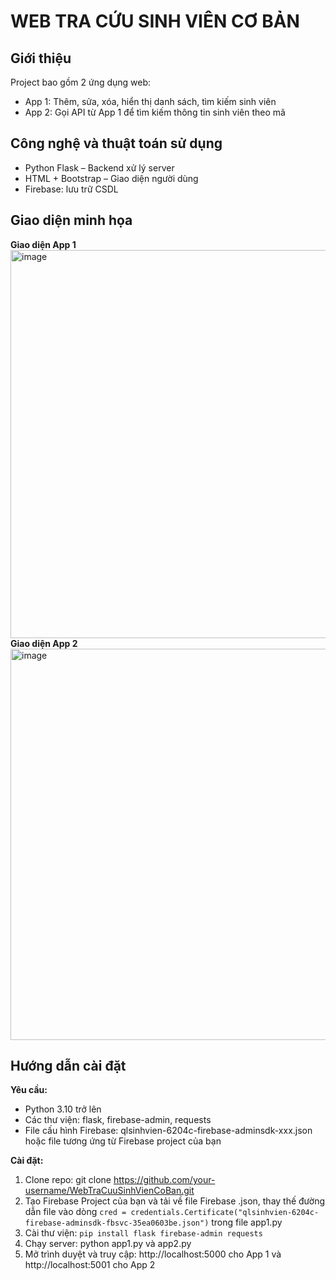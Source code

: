 # WEB TRA CỨU SINH VIÊN CƠ BẢN
## Giới thiệu
Project bao gồm 2 ứng dụng web:
* App 1: Thêm, sửa, xóa, hiển thị danh sách, tìm kiếm sinh viên
* App 2: Gọi API từ App 1 để tìm kiếm thông tin sinh viên theo mã
## Công nghệ và thuật toán sử dụng
* Python Flask – Backend xử lý server
* HTML + Bootstrap – Giao diện người dùng
* Firebase: lưu trữ CSDL
## Giao diện minh họa
**Giao diện App 1**
<img width="1359" height="621" alt="image" src="https://github.com/user-attachments/assets/a656ffb6-c79b-4d8f-8e68-305e0ca1173b" />
**Giao diện App 2**
<img width="1361" height="626" alt="image" src="https://github.com/user-attachments/assets/326517f6-23b6-4e84-818c-d86d6625da47" />
## Hướng dẫn cài đặt
**Yêu cầu:**
* Python 3.10 trở lên
* Các thư viện: flask, firebase-admin, requests
* File cấu hình Firebase: qlsinhvien-6204c-firebase-adminsdk-xxx.json hoặc file tương ứng từ Firebase project của bạn

**Cài đặt:**
1. Clone repo: git clone https://github.com/your-username/WebTraCuuSinhVienCoBan.git
2. Tạo Firebase Project của bạn và tải về file Firebase .json, thay thế đường dẫn file vào dòng `cred = credentials.Certificate("qlsinhvien-6204c-firebase-adminsdk-fbsvc-35ea0603be.json")` trong file app1.py
3. Cài thư viện: `pip install flask firebase-admin requests`
4. Chạy server: python app1.py và app2.py
5. Mở trình duyệt và truy cập: http://localhost:5000 cho App 1 và http://localhost:5001 cho App 2
